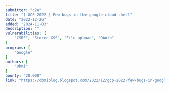 ```yaml
---
submitter: "c2a"
title: "[ GCP 2022 ] Few bugs in the google cloud shell"
date: "2022-12-26"
added: "2024-11-03"
description: ""
vulnerabilities: [
    "CSRF", "Stored XSS", "File upload", "OAuth"
]
programs: [
    "Google"
]
authors: [
    "Obmi"
]
bounty: "20,000"
link: "https://obmiblog.blogspot.com/2022/12/gcp-2022-few-bugs-in-google-cloud-shell.html"
---
```




